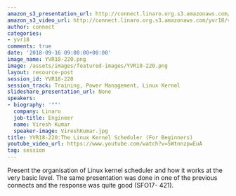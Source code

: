 ```yaml
---
amazon_s3_presentation_url: http://connect.linaro.org.s3.amazonaws.com/yvr18/presentations/yvr18-220.pdf
amazon_s3_video_url: http://connect.linaro.org.s3.amazonaws.com/yvr18/videos/yvr18-220.mp4
author: connect
categories:
- yvr18
comments: true
date: '2018-09-16 09:00:00+00:00'
image_name: YVR18-220.png
image: /assets/images/featured-images/YVR18-220.png
layout: resource-post
session_id: YVR18-220
session_track: Training, Power Management, Linux Kernel
slideshare_presentation_url: None
speakers:
- biography: '""'
  company: Linaro
  job-title: Engineer
  name: Viresh Kumar
  speaker-image: VireshKumar.jpg
title: YVR18-220:The Linux Kernel Scheduler (For Beginners)
youtube_video_url: https://www.youtube.com/watch?v=5WtnnzpwEuA
tag: session
---
```


Present the organisation of Linux kernel scheduler and how it works at the very basic level. The same presentation was done in one of the previous connects and the response was quite good (SFO17- 421).
